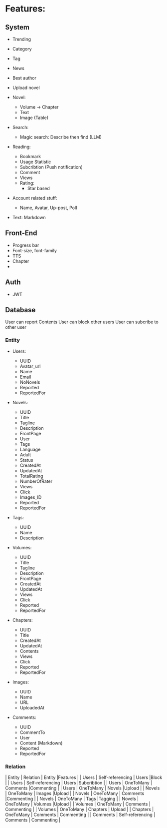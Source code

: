 # Features:

## System

- Trending
- Category
- Tag
- News
- Best author
- Upload novel
- Novel:
    - Volume -> Chapter
    - Text
    - Image (Table)

- Search:
    - Magic search: Describe then find (LLM)

- Reading:
    - Bookmark
    - Usage Statistic
    - Subcribtion (Push notification)
    - Comment
    - Views
    - Rating:
        - Star based

- Account related stuff:
    - Name, Avatar, Up-post, Poll

- Text: Markdown

## Front-End

- Progress bar
- Font-size, font-family
- TTS
- Chapter
- 

## Auth
- JWT

## Database
User can report Contents
User can block other users
User can subcribe to other user
### Entity

- Users:
    - UUID
    - Avatar_url
    - Name
    - Email
    - NoNovels
    - Reported
    - ReportedFor

- Novels:
    - UUID
    - Title
    - Tagline
    - Description
    - FrontPage
    - User
    - Tags
    - Language
    - Adult
    - Status
    - CreatedAt
    - UpdatedAt
    - TotalRating
    - NumberOfRater
    - Views
    - Click
    - Images_ID
    - Reported
    - ReportedFor

- Tags:
    - UUID
    - Name
    - Description

- Volumes:
    - UUID
    - Title
    - Tagline
    - Description
    - FrontPage
    - CreatedAt
    - UpdatedAt
    - Views
    - Click
    - Reported
    - ReportedFor

- Chapters:
    - UUID
    - Title
    - CreatedAt
    - UpdatedAt
    - Contents
    - Views
    - Click
    - Reported
    - ReportedFor
    
- Images:
    - UUID
    - Name
    - URL 
    - UploadedAt

- Comments:
    - UUID
    - CommentTo
    - User
    - Content (Markdown)
    - Reported
    - ReportedFor

### Relation
| Entity   | Relation         | Entity   |Features    |
| Users    | Self-referencing | Users    |Block       |
| Users    | Self-referencing | Users    |Subcribtion |
| Users    | OneToMany        | Comments |Commenting  |
| Users    | OneToMany        | Novels   |Upload      |
| Novels   | OneToMany        | Images   |Upload      |
| Novels   | OneToMany        | Comments |Commenting  |
| Novels   | OneToMany        | Tags     |Tagging     |
| Novels   | OneToMany        | Volumes  |Upload      |
| Volumes  | OneToMany        | Comments | Commenting |
| Volumes  | OneToMany        | Chapters | Upload     |
| Chapters | OneToMany        | Comments | Commenting |
| Comments | Self-referencing | Comments | Commenting |
